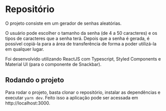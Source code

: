 # Repositório

O projeto consiste em um gerador de senhas aleatórias.

O usuário pode escolher o tamanho da senha (de 4 a 50 caracteres) e os tipos de caracteres que a senha terá. Depois que a senha é gerada, é possível copiá-la para a área de transferência de forma a poder utilizá-la em qualquer lugar.

Foi desenvolvido utilizando ReactJS com Typescript, Styled Components e Material UI (para o componente de Snackbar).

## Rodando o projeto

Para rodar o projeto, basta clonar o repositório, instalar as dependências e executar `yarn dev`. Feito isso a aplicação pode ser acessada em http://localhost:3000.
